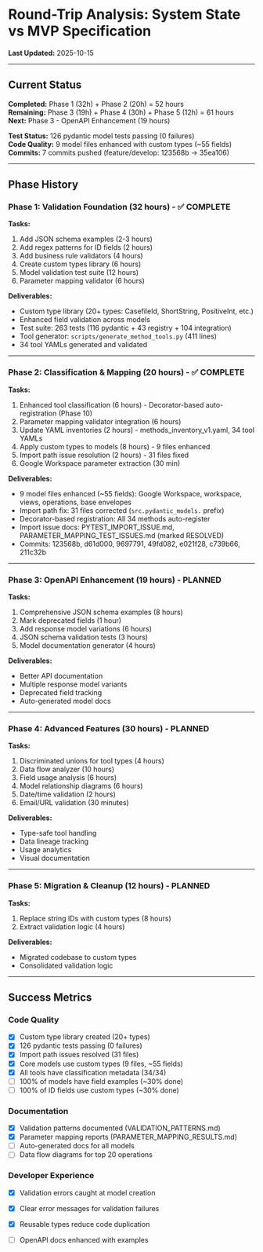 # Round-Trip Analysis: System State vs MVP Specification

**Last Updated:** 2025-10-15

---

## Current Status

**Completed:** Phase 1 (32h) + Phase 2 (20h) = 52 hours  
**Remaining:** Phase 3 (19h) + Phase 4 (30h) + Phase 5 (12h) = 61 hours  
**Next:** Phase 3 - OpenAPI Enhancement (19 hours)

**Test Status:** 126 pydantic model tests passing (0 failures)  
**Code Quality:** 9 model files enhanced with custom types (~55 fields)  
**Commits:** 7 commits pushed (feature/develop: 123568b → 35ea106)

---

## Phase History

### Phase 1: Validation Foundation (32 hours) - ✅ COMPLETE

**Tasks:**
1. Add JSON schema examples (2-3 hours)
2. Add regex patterns for ID fields (2 hours)
3. Add business rule validators (4 hours)
4. Create custom types library (6 hours)
5. Model validation test suite (12 hours)
6. Parameter mapping validator (6 hours)

**Deliverables:**
- Custom type library (20+ types: CasefileId, ShortString, PositiveInt, etc.)
- Enhanced field validation across models
- Test suite: 263 tests (116 pydantic + 43 registry + 104 integration)
- Tool generator: `scripts/generate_method_tools.py` (411 lines)
- 34 tool YAMLs generated and validated

---

### Phase 2: Classification & Mapping (20 hours) - ✅ COMPLETE

**Tasks:**
1. Enhanced tool classification (6 hours) - Decorator-based auto-registration (Phase 10)
2. Parameter mapping validator integration (6 hours)
3. Update YAML inventories (2 hours) - methods_inventory_v1.yaml, 34 tool YAMLs
4. Apply custom types to models (8 hours) - 9 files enhanced
5. Import path issue resolution (2 hours) - 31 files fixed
6. Google Workspace parameter extraction (30 min)

**Deliverables:**
- 9 model files enhanced (~55 fields): Google Workspace, workspace, views, operations, base envelopes
- Import path fix: 31 files corrected (`src.pydantic_models.` prefix)
- Decorator-based registration: All 34 methods auto-register
- Import issue docs: PYTEST_IMPORT_ISSUE.md, PARAMETER_MAPPING_TEST_ISSUES.md (marked RESOLVED)
- Commits: 123568b, d61d000, 9697791, 49fd082, e021f28, c739b66, 211c32b

---

### Phase 3: OpenAPI Enhancement (19 hours) - PLANNED

**Tasks:**
1. Comprehensive JSON schema examples (8 hours)
2. Mark deprecated fields (1 hour)
3. Add response model variations (6 hours)
4. JSON schema validation tests (3 hours)
5. Model documentation generator (4 hours)

**Deliverables:**
- Better API documentation
- Multiple response model variants
- Deprecated field tracking
- Auto-generated model docs

---

### Phase 4: Advanced Features (30 hours) - PLANNED

**Tasks:**
1. Discriminated unions for tool types (4 hours)
2. Data flow analyzer (10 hours)
3. Field usage analysis (6 hours)
4. Model relationship diagrams (6 hours)
5. Date/time validation (2 hours)
6. Email/URL validation (30 minutes)

**Deliverables:**
- Type-safe tool handling
- Data lineage tracking
- Usage analytics
- Visual documentation

---

### Phase 5: Migration & Cleanup (12 hours) - PLANNED

**Tasks:**
1. Replace string IDs with custom types (8 hours)
2. Extract validation logic (4 hours)

**Deliverables:**
- Migrated codebase to custom types
- Consolidated validation logic

---

## Success Metrics

### Code Quality
- [x] Custom type library created (20+ types)
- [x] 126 pydantic tests passing (0 failures)
- [x] Import path issues resolved (31 files)
- [x] Core models use custom types (9 files, ~55 fields)
- [x] All tools have classification metadata (34/34)
- [ ] 100% of models have field examples (~30% done)
- [ ] 100% of ID fields use custom types (~30% done)

### Documentation
- [x] Validation patterns documented (VALIDATION_PATTERNS.md)
- [x] Parameter mapping reports (PARAMETER_MAPPING_RESULTS.md)
- [ ] Auto-generated docs for all models
- [ ] Data flow diagrams for top 20 operations

### Developer Experience
- [x] Validation errors caught at model creation
- [x] Clear error messages for validation failures
- [x] Reusable types reduce code duplication
- [ ] OpenAPI docs enhanced with examples

